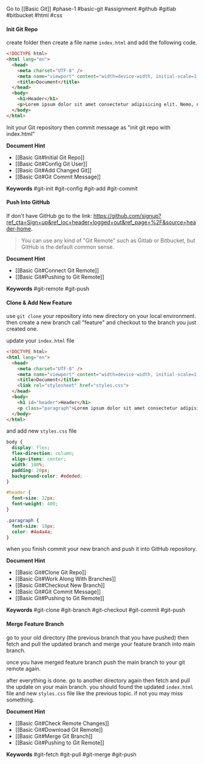 Go to [[Basic Git]]
#phase-1 #basic-git #assignment #github #gitlab #bitbucket #html #css

#### Init Git Repo
create folder then create a file name `index.html` and add the following code. 
```html
<!DOCTYPE html>
<html lang="en">
  <head>
    <meta charset="UTF-8" />
    <meta name="viewport" content="width=device-width, initial-scale=1.0" />
    <title>Document</title>
  </head>
  <body>
    <h1>Header</h1>
    <p>Lorem ipsum dolor sit amet consectetur adipisicing elit. Nemo, non?</p>
  </body>
</html>
```

Init your Git repository then commit message as "init git repo with index.html"

**Document Hint**
- [[Basic Git#Initial Git Repo]]
- [[Basic Git#Config Git User]]
- [[Basic Git#Add Changed Git]]
- [[Basic Git#Git Commit Message]]

**Keywords**
#git-init #git-config #git-add #git-commit 

#### Push Into GitHub
If don't have GitHub go to the link: https://github.com/signup?ref_cta=Sign+up&ref_loc=header+logged+out&ref_page=%2F&source=header-home.

> You can use any kind of "Git Remote" such as Gitlab or Bitbucket, but GitHub is the default common sense.

**Document Hint**
- [[Basic Git#Connect Git Remote]]
- [[Basic Git#Pushing to Git Remote]]

**Keywords**
#git-remote #git-push

#### Clone & Add New Feature
use `git clone` your repository into new directory on your local environment. then create a new branch call "feature" and checkout to the branch you just created one.

update your `index.html` file
```html
<!DOCTYPE html>
<html lang="en">
  <head>
    <meta charset="UTF-8" />
    <meta name="viewport" content="width=device-width, initial-scale=1.0" />
    <title>Document</title>
    <link rel="stylesheet" href="styles.css">
  </head>
  <body>
    <h1 id="header">Header</h1>
    <p class="paragraph">Lorem ipsum dolor sit amet consectetur adipisicing elit. Nemo, non?</p>
  </body>
</html>
```

and add new `styles.css` file
```css
body {
  display: flex;
  flex-direction: column;
  align-items: center;
  width: 100%;
  padding: 20px;
  background-color: #ededed;
}

#header {
  font-size: 32px;
  font-weight: 400;
}

.paragraph {
  font-size: 18px;
  color: #4a4a4a;
}
```

when you finish commit your new branch and push it into GitHub repository.

**Document Hint**
- [[Basic Git#Clone Git Repo]]
- [[Basic Git#Work Along With Branches]]
- [[Basic Git#Checkout New Branch]]
- [[Basic Git#Git Commit Message]]
- [[Basic Git#Pushing to Git Remote]]

**Keywords**
#git-clone #git-branch #git-checkout #git-commit #git-push

#### Merge Feature Branch
go to your old directory (the previous branch that you have pushed) then fetch and pull the updated branch and merge your feature branch into main branch.

once you have merged feature branch push the main branch to your git remote again.

after everything is done. go to another directory again then fetch and pull the update on your main branch. you should found the updated `index.html` file and new `styles.css` file like the previous topic. if not you may miss something.

**Document Hint**
- [[Basic Git#Check Remote Changes]]
- [[Basic Git#Download Git Remote]]
- [[Basic Git#Merge Git Branch]]
- [[Basic Git#Pushing to Git Remote]]

**Keywords**
#git-fetch #git-pull #git-merge #git-push

